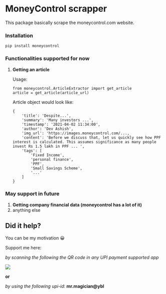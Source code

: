 # MoneyControl scrapper

This package basically scrape the moneycontrol.com website.

### Installation

`pip install moneycontrol`

### Functionalities supported for now

1. **Getting an article**

   Usage:

   ```
   from moneycontrol.ArticleExtractor import get_article
   article = get_article(article_url)
   ```

   Article object would look like:

   ```
   {
       'title': 'Despite...',
       'summary': 'Many investors ...',
       'timestamp': '2021-04-02 11:34:00',
       'author': 'Dev Ashish',
       'img_url': 'https://images.moneycontrol.com/...,
       'content': 'Before we discuss that, let us quickly see how PPF interest is calculated. This assumes significance as many people invest Rs 1.5 lakh in PPF ... ',
       'tags': [
           'Fixed Income',
           'personal finance',
           'PPF',
           'Small Savings Scheme',
           '...'
       ]
   }
   ```

### May support in future

1. **Getting company financial data (moneycontrol has a lot of it)**
1. anything else

## Did it help?

You can be my motivation 😀

Support me here:

_by scanning the following the QR code in any UPI payment supported app_

![](https://res.cloudinary.com/mrmagician/image/upload/c_scale,h_117,q_100/v1617404364/qr-code_fpsmvi.png)

**or**

_by using the following upi-id_: **mr.magician@ybl**
